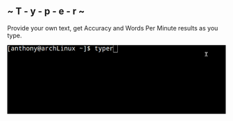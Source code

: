 ## ~ T - y - p - e - r ~
Provide your own text, get Accuracy and Words Per Minute results as you type.

![typer.gif](docs/typer.gif)
